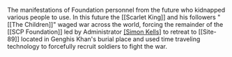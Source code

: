 The manifestations of Foundation personnel from the future who kidnapped various people to use. In this future the [[Scarlet King]] and his followers "[[The Children]]" waged war across the world, forcing the remainder of the [[SCP Foundation]] led by Administrator [[Simon Kells]](https://hero.fandom.com/wiki/Simon_Kells "hero:[[Simon Kells]]") to retreat to [[Site-89]] located in Genghis Khan's burial place and used time traveling technology to forcefully recruit soldiers to fight the war.